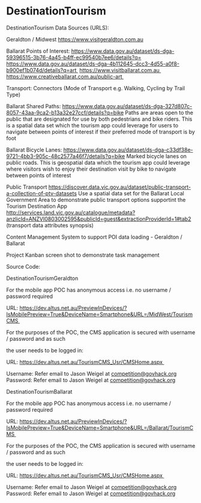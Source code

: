 # DestinationTourism
DestinationTourism
Data Sources (URLS):

Geraldton / Midwest
https://www.visitgeraldton.com.au 

Ballarat
Points of Interest:
https://www.data.gov.au/dataset/ds-dga-59396515-3b76-4a45-b4ff-ec99540b7ee6/details?q= 
https://www.data.gov.au/dataset/ds-dga-4b112645-dcc3-4d55-a0f8-b900ef1b074d/details?q=art 
https://www.visitballarat.com.au 
https://www.creativeballarat.com.au/public-art 

Transport:
Connectors (Mode of Transport e.g. Walking, Cycling by Trail Type)

Ballarat Shared Paths:
https://www.data.gov.au/dataset/ds-dga-327d807c-8057-43aa-9ca2-b13a32e27ccf/details?q=bike
Paths are areas open to the public that are designated for use by both pedestrians and bike riders.  This is a spatial data set which the tourism app could leverage for users to navigate between points of interest if their preferred mode of transport is by foot

Ballarat Bicycle Lanes:
https://www.data.gov.au/dataset/ds-dga-c33df38e-9721-4bb3-905c-48c2577a46f7/details?q=bike
Marked bicycle lanes on public roads.  This is geospatial data which the tourism app could leverage where visitors wish to enjoy their destination visit by bike to navigate between points of interest

Public Transport
https://discover.data.vic.gov.au/dataset/public-transport-a-collection-of-ptv-datasets
Use a spatial data set for the Ballarat Local Government Area to demonstrate public transport options supportint the Tourism Destination App
http://services.land.vic.gov.au/catalogue/metadata?anzlicId=ANZVI0803002595&publicId=guest&extractionProviderId=1#tab2 (transport data attributes synopsis)

Content Management System to support POI data loading - Geraldton / Ballarat

Project Kanban screen shot to demonstrate task management

Source Code:


DestinationTourismGeraldton

For the mobile app POC has anonymous access i.e. no username / password required

URL: https://dev.altus.net.au/PreviewInDevices/?IsMobilePreview=True&DeviceName=Smartphone&URL=/MidWest/TourismCMS 

For the purposes of the POC, the CMS application is secured with username / password and as such

the user needs to be logged in:

URL: https://dev.altus.net.au/TourismCMS_Usr/CMSHome.aspx 

Username: Refer email to Jason Weigel at competition@govhack.org
Password: Refer email to Jason Weigel at competition@govhack.org

DestinationTourismBallarat

For the mobile app POC has anonymous access i.e. no username / password required

URL: https://dev.altus.net.au/PreviewInDevices/?IsMobilePreview=True&DeviceName=Smartphone&URL=/Ballarat/TourismCMS 


For the purposes of the POC, the CMS application is secured with username / password and as such

the user needs to be logged in:

URL: https://dev.altus.net.au/TourismCMS_Usr/CMSHome.aspx 

Username: Refer email to Jason Weigel at competition@govhack.org
Password: Refer email to Jason Weigel at competition@govhack.org
